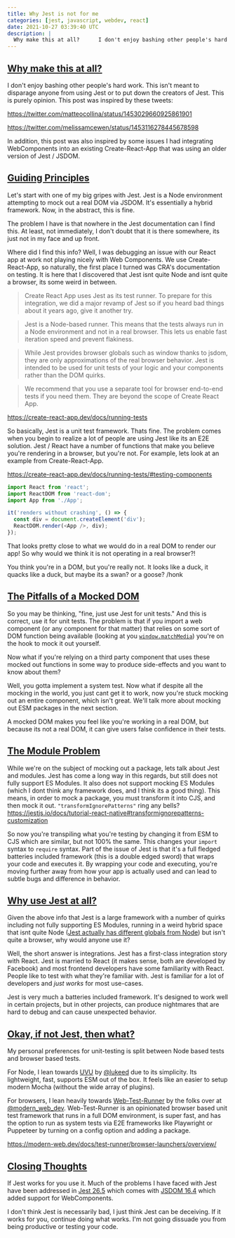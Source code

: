 ```yaml
---
title: Why Jest is not for me
categories: [jest, javascript, webdev, react]
date: 2021-10-27 03:39:40 UTC
description: |
  Why make this at all?      I don't enjoy bashing other people's hard work. This isn't meant...
---
```


<h2 id="why-make-this-article">
  <a href="#why-make-this-article">
    Why make this at all?
  </a>
</h2>

I don't enjoy bashing other people's hard work. This isn't meant to disparage anyone from using Jest or to put down the creators of Jest. This is purely opinion. This post was inspired by these tweets:

<https://twitter.com/matteocollina/status/1453029660925861901>

<https://twitter.com/melissamcewen/status/1453116278445678598>

In addition, this post was also inspired by some issues I had integrating WebComponents into an existing Create-React-App that was using an older version of Jest / JSDOM.

<h2 id="guiding-principles">
  <a href="#guiding-principles">
    Guiding Principles
  </a>
</h2>

Let's start with one of my big gripes with Jest. Jest is a Node environment attempting to mock out a real DOM via JSDOM. It's essentially a hybrid framework. Now, in the abstract, this is fine.

The problem I have is that nowhere in the Jest documentation can I find this. At least, not immediately, I don't doubt that it is there somewhere, its just not in my face and up front.

Where did I find this info? Well, I was debugging an issue with our React app at work not playing nicely with Web Components. We use Create-React-App, so naturally, the first place I turned was CRA's documentation on testing. It is here that I discovered that Jest isnt quite Node and isnt quite a browser, its some weird in between.

> Create React App uses Jest as its test runner. To prepare for this integration, we did a major revamp of Jest so if you heard bad things about it years ago, give it another try.

> Jest is a Node-based runner. This means that the tests always run in a Node environment and not in a real browser. This lets us enable fast iteration speed and prevent flakiness.

> While Jest provides browser globals such as window thanks to jsdom, they are only approximations of the real browser behavior. Jest is intended to be used for unit tests of your logic and your components rather than the DOM quirks.

> We recommend that you use a separate tool for browser end-to-end tests if you need them. They are beyond the scope of Create React App.

<https://create-react-app.dev/docs/running-tests>

So basically, Jest is a unit test framework. Thats fine. The problem comes when you begin to realize a lot of people are using Jest like its an E2E solution. Jest / React have a number of functions that make you believe you're rendering in a browser, but you're not. For example, lets look at an example from Create-React-App.

<https://create-react-app.dev/docs/running-tests/#testing-components>

```js
import React from 'react';
import ReactDOM from 'react-dom';
import App from './App';

it('renders without crashing', () => {
  const div = document.createElement('div');
  ReactDOM.render(<App />, div);
});
```

That looks pretty close to what we would do in a real DOM to render our app! So why would we think it is not operating in a real browser?!

You think you're in a DOM, but you're really not. It looks like a duck, it quacks like a duck, but maybe its a swan? or a goose? /honk

<h2 id="mocked-dom">
  <a href="#mocked-dom">
    The Pitfalls of a Mocked DOM
  </a>
</h2>

So you may be thinking, "fine, just use Jest for unit tests." And this is correct, use it for unit tests. The problem is that if you import a web component (or any component for that matter) that relies on some sort of DOM function being available (looking at you [`window.matchMedia`](https://jestjs.io/docs/manual-mocks#mocking-methods-which-are-not-implemented-in-jsdom>)) you're on the hook to mock it out yourself.

Now what if you're relying on a third party component that uses these mocked out functions in some way to produce side-effects and you want to know about them?

Well, you gotta implement a system test. Now what if despite all the mocking in the world, you just cant get it to work, now you're stuck mocking out an entire component, which isn't great. We'll talk more about mocking out ESM packages in the next section.

A mocked DOM makes you feel like you're working in a real DOM, but because its not a real DOM, it can give users false confidence in their tests.

<h2 id="the-module-problem">
  <a href="#the-module-problem">
    The Module Problem
  </a>
</h2>

While we're on the subject of mocking out a package, lets talk about Jest and modules. Jest has come a long way in this regards, but still does not fully support ES Modules. It also does not support mocking ES Modules (which I dont think any framework does, and I think its a good thing). This means, in order to mock a package, you must transform it into CJS, and then mock it out. `"transformIgnorePatterns"` ring any bells? <https://jestjs.io/docs/tutorial-react-native#transformignorepatterns-customization>

So now you're transpiling what you're testing by changing it from ESM to CJS which are similar, but not 100% the same. This changes your `import` syntax to `require` syntax. Part of the issue of Jest is that it's a full fledged batteries included framework (this is a double edged sword) that wraps your code and executes it. By wrapping your code and executing, you're moving further away from how your app is actually used and can lead to subtle bugs and difference in behavior.

<h2 id="why-is-jest-used">
  <a href="#why-is-jest-used">
    Why use Jest at all?
  </a>
</h2>

Given the above info that Jest is a large framework with a number of quirks including not fully supporting ES Modules, running in a weird hybrid space that isnt quite Node ([Jest actually has different globals from Node](https://github.com/facebook/jest/issues/2549)) but isn't quite a browser, why would anyone use it?

Well, the short answer is integrations. Jest has a first-class integration story with React. Jest is married to React (it makes sense, both are developed by Facebook) and most frontend developers have some familiarity with React. People like to test with what they're familiar with. Jest is familiar for a lot of developers and _just works_ for most use-cases.

Jest is very much a batteries included framework. It's designed to work well in certain projects, but in other projects, can produce nightmares that are hard to debug and can cause unexpected behavior.

<h2 id="what-is-recommended">
  <a href="#what-is-recommended">
    Okay, if not Jest, then what?
  </a>
</h2>

My personal preferences for unit-testing is split between Node based tests and browser based tests.

For Node, I lean towards [UVU](https://github.com/lukeed/uvu) by [@lukeed](https://twitter.com/lukeed05) due to its simplicity. Its lightweight, fast, supports ESM out of the box. It feels like an easier to setup modern Mocha (without the wide array of plugins).

For browsers, I lean heavily towards [Web-Test-Runner](https://modern-web.dev/docs/test-runner/overview/) by the folks over at [@modern_web_dev](https://twitter.com/modern_web_dev). Web-Test-Runner is an opinionated browser based unit test framework that runs in a full DOM environment, is super fast, and has the option to run as system tests via E2E frameworks like Playwright or Puppeteer by turning on a config option and adding a package.

<https://modern-web.dev/docs/test-runner/browser-launchers/overview/>

<h2 id="closing-thoughts">
  <a href="#closing-thoughts">
    Closing Thoughts
  </a>
</h2>

If Jest works for you use it. Much of the problems I have faced with Jest have been addressed in [Jest 26.5](https://github.com/facebook/jest/blob/main/CHANGELOG.md#2650) which comes with [JSDOM 16.4](https://github.com/facebook/jest/pull/10578) which added support for WebComponents.

I don't think Jest is necessarily bad, I just think Jest can be deceiving. If it works for you, continue doing what works. I'm not going dissuade you from being productive or testing your code.

